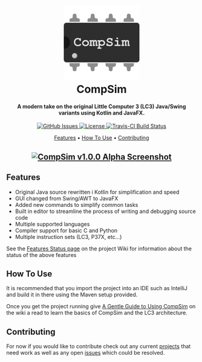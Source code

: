 <!-- HEADER -->
<h1 align="center">
  <br>
    <a href=""><img src="src/main/resources/img/github/CompSimIcon.png" alt="CompSim Icon" width="200"></a>
  <br>
    CompSim
  <br>
</h1>

<h4 align="center">A modern take on the original Little Computer 3 (LC3) Java/Swing variants using Kotlin and JavaFX.</h4>


<!-- SHIELDS -->
<p align="center">
  <a href="https://img.shields.io/github/issues/dadler64/CompSim">
    <img src="https://img.shields.io/github/issues/dadler64/CompSim.svg"
         alt="GitHub Issues">
  </a>
  <a href="https://img.shields.io/github/license/dadler64/CompSim">
    <img src="https://img.shields.io/github/license/dadler64/CompSim.svg"
          alt="License">
  </a>
  <a href="https://travis-ci.com/dadler64/CompSim">
    <img src="https://travis-ci.com/dadler64/CompSim.svg?branch=master"
          alt="Travis-CI Build Status">
  </a>
</p>

<!-- LINKS -->
<p align="center">
  <a href="#features">Features</a> •
  <a href="#how-to-use">How To Use</a> •
  <a href="#contributing">Contributing</a>
</p>

<!-- SCREENSHOT -->
<h2 align="center">
  <a href=""><img src="src/main/resources/img/github/CompSim100Aplha.png" alt="CompSim v1.0.0 Alpha Screenshot" width="1000"></a>
</h2>


## Features

  * Original Java source rewritten i Kotlin for simplification and speed
  * GUI changed from Swing/AWT to JavaFX
  * Added new commands to simplify common tasks
  * Built in editor to streamline the process of writing and debugging source code
  * Multiple supported languages
  * Compiler support for basic C and Python
  * Multiple instruction sets (LC3, P37X, etc...)
  
  See the [Features Status page]() on the project Wiki for information about the status of the above features

## How To Use

  It is recommended that you import the project into an IDE such as IntelliJ and build it in there using the Maven setup provided.

  Once you get the project running give [A Gentle Guide to Using CompSim]() on the wiki a read to learn the basics of CompSim and the LC3 architecture.

## Contributing

  For now if you would like to contribute check out any current [projects](https://github.com/dadler64/CompSim/projects) that need work as well as any open [issues](https://github.com/dadler64/CompSim/issues) which could be resolved.